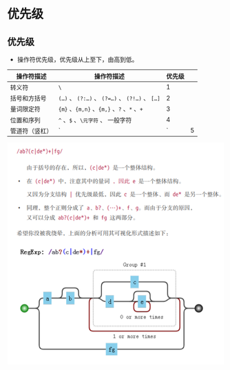 # 优先级

## 优先级

  - 操作符优先级，优先级从上至下，由高到低。

| 操作符描述   | 操作符描述                                       | 优先级 |   |
| ------- | ------------------------------------------- | --- | - |
| 转义符     | `\`                                         | 1   |   |
| 括号和方括号  | `(…)` 、 `(?:…)` 、 `(?=…)` 、 `(?!…)` 、 `[…]` | 2   |   |
| 量词限定符   | `{m}` 、`{m,n}` 、`{m,}` 、`?` 、`*` 、`+`       | 3   |   |
| 位置和序列   | `^` 、`$` 、`\元字符` 、 一般字符                     | 4   |   |
| 管道符（竖杠） | \`                                          | \`  | 5 |

![](image/优先级_VPVczTSKEb.jpg)
